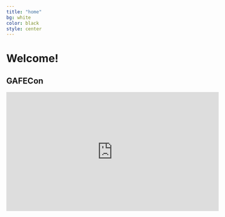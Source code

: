 ```yaml
---
title: "home"
bg: white
color: black
style: center
---
```


# Welcome!
## **GAFECon**
<div class="icontain">
  <iframe width="560" height="315" src="https://www.youtube.com/embed/AU6griVizR8" frameborder="0" allowfullscreen></iframe>
</div>
